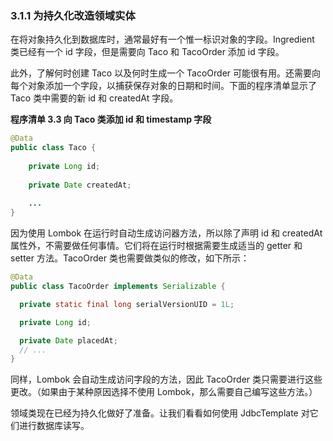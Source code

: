 ### 3.1.1 为持久化改造领域实体

在将对象持久化到数据库时，通常最好有一个惟一标识对象的字段。Ingredient 类已经有一个 id 字段，但是需要向 Taco 和 TacoOrder 添加 id 字段。

此外，了解何时创建 Taco 以及何时生成一个 TacoOrder 可能很有用。还需要向每个对象添加一个字段，以捕获保存对象的日期和时间。下面的程序清单显示了 Taco 类中需要的新 id 和 createdAt 字段。

**程序清单 3.3 向 Taco 类添加 id 和 timestamp 字段**

```java
@Data
public class Taco {
    
    private Long id;
    
    private Date createdAt;
    
    ...
}
```

因为使用 Lombok 在运行时自动生成访问器方法，所以除了声明 id 和 createdAt 属性外，不需要做任何事情。它们将在运行时根据需要生成适当的 getter 和 setter 方法。TacoOrder 类也需要做类似的修改，如下所示：

```java
@Data
public class TacoOrder implements Serializable {

  private static final long serialVersionUID = 1L;

  private Long id;

  private Date placedAt;  
  // ...
}
```

同样，Lombok 会自动生成访问字段的方法，因此 TacoOrder 类只需要进行这些更改。（如果由于某种原因选择不使用 Lombok，那么需要自己编写这些方法。）

领域类现在已经为持久化做好了准备。让我们看看如何使用 JdbcTemplate 对它们进行数据库读写。  




